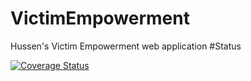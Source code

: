 # VictimEmpowerment
Hussen's Victim Empowerment web application
#Status

[![Coverage Status](https://coveralls.io/repos/github/ErnestFistozz/VictimEmpowerment/badge.svg?branch=master)](https://coveralls.io/github/ErnestFistozz/VictimEmpowerment?branch=master)